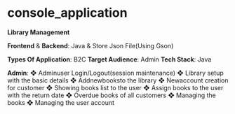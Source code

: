 # console_application
**Library Management**

 **Frontend** & **Backend**: Java & Store Json File(Using Gson)

 **Types Of Application**: B2C
 **Target Audience**: Admin
 **Tech Stack**: Java

 **Admin**:
      	    ❖ Adminuser Login/Logout(session maintenance)
          	❖ Library setup with the basic details
      	    ❖ Addnewbooksto the library
      	    ❖ Newaccount creation for customer
      	    ❖ Showing books list to the user
      	    ❖ Assign books to the user with the return date
      	    ❖ Overdue books of all customers
          	❖ Managing the books
          	❖ Managing the user account
